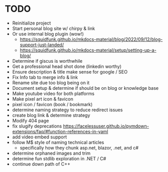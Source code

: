 # TODO
- Reinitialize project
- Start personal blog site w/ chirpy & link
- Or use internal blog plugin (wow!)
  - https://squidfunk.github.io/mkdocs-material/blog/2022/09/12/blog-support-just-landed/
  - https://squidfunk.github.io/mkdocs-material/setup/setting-up-a-blog/
- Determine if giscus is worthwhile
- Get a professional head shot done (linkedin worthy)
- Ensure description & title make sense for google / SEO
- Fix Info tab to merge info & link
- Rename site due too blog being on it
- Document setup & determine if should be on blog or knowledge base
- Make youtube video for both platforms
- Make pixel art icon & favicon
- pixel icon / favicon (book / bookmark)
- determine naming strategy to reduce redirect issues
- create blog link & determine strategy
- Modify 404 page
- fix slugify deprecations
https://facelessuser.github.io/pymdown-extensions/faq/#function-references-in-yaml
- add video embed support
- follow M$ style of naming technical articles
  - specifically how they chunk asp.net, blazor, .net, and c#
- determine orphaned images and trim
- determine fun stdlib exploration in .NET / C#
- continue down path of C++

